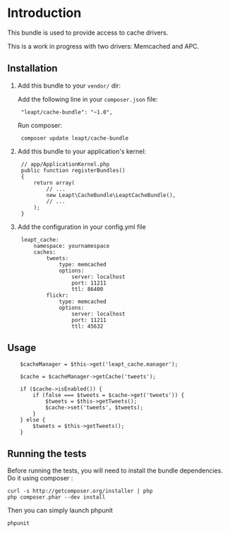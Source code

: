 Introduction
============

This bundle is used to provide access to cache drivers.

This is a work in progress with two drivers: Memcached and APC.

Installation
------------

1. Add this bundle to your ``vendor/`` dir:

    Add the following line in your ``composer.json`` file:

        "leapt/cache-bundle": "~1.0",

    Run composer:

        composer update leapt/cache-bundle

2. Add this bundle to your application's kernel:

        // app/ApplicationKernel.php
        public function registerBundles()
        {
            return array(
                // ...
                new Leapt\CacheBundle\LeaptCacheBundle(),
                // ...
            );
        }

3. Add the configuration in your config.yml file

        leapt_cache:
            namespace: yournamespace
            caches:
                tweets:
                    type: memcached
                    options:
                        server: localhost
                        port: 11211
                        ttl: 86400
                flickr:
                    type: memcached
                    options:
                        server: localhost
                        port: 11211
                        ttl: 45632

Usage
-----

        $cacheManager = $this->get('leapt_cache.manager');

        $cache = $cacheManager->getCache('tweets');

        if ($cache->isEnabled()) {
            if (false === $tweets = $cache->get('tweets')) {
                $tweets = $this->getTweets();
                $cache->set('tweets', $tweets);
            }
        } else {
            $tweets = $this->getTweets();
        }

Running the tests
-----------------

Before running the tests, you will need to install the bundle dependencies. Do it using composer :

    curl -s http://getcomposer.org/installer | php
    php composer.phar --dev install

Then you can simply launch phpunit

    phpunit
